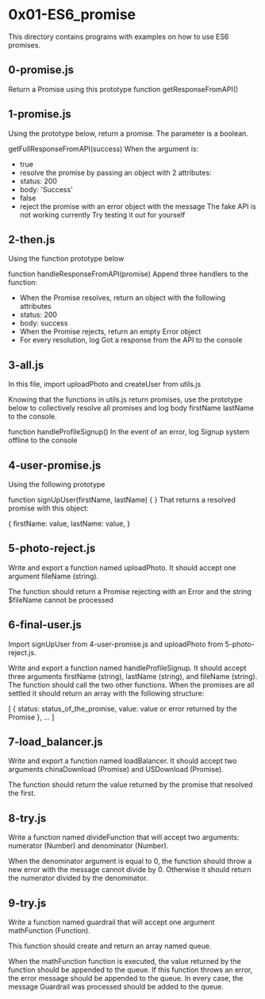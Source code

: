 # 0x01-ES6_promise

This directory contains programs with examples on how to use ES6 promises.

## 0-promise.js

Return a Promise using this prototype function getResponseFromAPI()

## 1-promise.js

Using the prototype below, return a promise. The parameter is a boolean.

getFullResponseFromAPI(success)
When the argument is:

- true
 - resolve the promise by passing an object with 2 attributes:
  - status: 200
  - body: 'Success'
- false
 - reject the promise with an error object with the message The fake API is not working currently
Try testing it out for yourself

## 2-then.js

Using the function prototype below

function handleResponseFromAPI(promise)
Append three handlers to the function:

- When the Promise resolves, return an object with the following attributes
 - status: 200
 - body: success
- When the Promise rejects, return an empty Error object
- For every resolution, log Got a response from the API to the console

## 3-all.js

In this file, import uploadPhoto and createUser from utils.js

Knowing that the functions in utils.js return promises, use the prototype below to collectively resolve all promises and log body firstName lastName to the console.

function handleProfileSignup()
In the event of an error, log Signup system offline to the console

## 4-user-promise.js

Using the following prototype

function signUpUser(firstName, lastName) {
}
That returns a resolved promise with this object:

{
  firstName: value,
  lastName: value,
}

## 5-photo-reject.js

Write and export a function named uploadPhoto. It should accept one argument fileName (string).

The function should return a Promise rejecting with an Error and the string $fileName cannot be processed

## 6-final-user.js

Import signUpUser from 4-user-promise.js and uploadPhoto from 5-photo-reject.js.

Write and export a function named handleProfileSignup. It should accept three arguments firstName (string), lastName (string), and fileName (string). The function should call the two other functions. When the promises are all settled it should return an array with the following structure:

[
    {
      status: status_of_the_promise,
      value: value or error returned by the Promise
    },
    ...
  ]

## 7-load_balancer.js

Write and export a function named loadBalancer. It should accept two arguments chinaDownload (Promise) and USDownload (Promise).

The function should return the value returned by the promise that resolved the first.

## 8-try.js

Write a function named divideFunction that will accept two arguments: numerator (Number) and denominator (Number).

When the denominator argument is equal to 0, the function should throw a new error with the message cannot divide by 0. Otherwise it should return the numerator divided by the denominator.

## 9-try.js

Write a function named guardrail that will accept one argument mathFunction (Function).

This function should create and return an array named queue.

When the mathFunction function is executed, the value returned by the function should be appended to the queue. If this function throws an error, the error message should be appended to the queue. In every case, the message Guardrail was processed should be added to the queue.